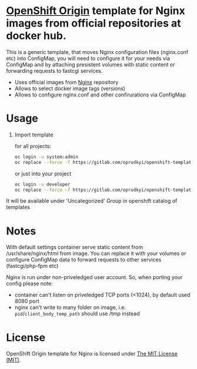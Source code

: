 [OpenShift Origin](https://www.openshift.org/) template for Nginx images from official repositories at docker hub.
==============

This is a generic template, that moves Nginx configuration files (nginx.conf etc) into ConfigMap, you will need to configure it 
for your needs via ConfigMap and by attaching presistent volumes with static content or forwarding requests to fastcgi services.

 - Uses official images from [Nginx](https://hub.docker.com/r/library/nginx/) repository
 - Allows to select docker image tags (versions)
 - Allows to configure nginx.conf and other confirurations via ConfigMap
      

Usage
==============

1. Import template

	for all projects:
	```sh
	oc login -u system:admin
	oc replace --force -f https://gitlab.com/oprudkyi/openshift-templates/raw/master/nginx/nginx.yaml -n openshift
	```

	or just into your project
	```sh
	oc login -u developer
	oc replace --force -f https://gitlab.com/oprudkyi/openshift-templates/raw/master/nginx/nginx.yaml -n CURRENT_PROJECT_NAME
	```

It will be available under 'Uncategorized' Group in openshift catalog of templates

Notes
==============
With default settings container serve static content from /usr/share/nginx/html from image. 
You can replace it with your volumes or configure ConfigMap data to forward requests to other services (fastcgi/php-fpm etc)

Nginx is run under non-priveledged user account. So, when porting your config please note:
 - container can't listen on priveledged TCP ports (<1024), by default used 8080 port
 - nginx can't write to many folder on image, i.e. ```pid```/```client_body_temp_path``` should use /tmp instead 


License
==============

OpenShift Origin template for Nginx is licensed under [The MIT License (MIT)](LICENSE).

